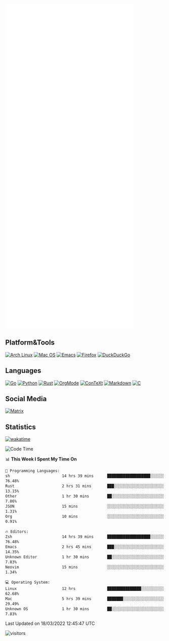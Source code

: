 ![Metrics](https://github.com/SteamedFish/SteamedFish/blob/master/github-metrics.svg)

## Platform&Tools

[![Arch Linux](https://img.shields.io/badge/ArchLinux-1793D1?logo=arch-linux&logoColor=fff&style=flat-square)](https://archlinux.org/)
[![Mac OS](https://img.shields.io/badge/MacOS-000000?style=flat-square&logo=macos&logoColor=F0F0F0)](https://www.apple.com/macos/)
[![Emacs](https://img.shields.io/badge/Emacs-%237F5AB6.svg?&style=flat-square&logo=gnu-emacs&logoColor=white)](https://www.gnu.org/software/emacs/)
[![Firefox](https://img.shields.io/badge/Firefox-FF7139?style=flat-square&logo=Firefox-Browser&logoColor=white)](https://firefox.com/)
[![DuckDuckGo](https://img.shields.io/badge/DuckDuckGo-DE5833?style=flat-square&logo=DuckDuckGo&logoColor=white)](https://duckduckgo.com/)

## Languages

[![Go](https://img.shields.io/badge/Golang-%2300ADD8.svg?style=flat-square&logo=go&logoColor=white)](https://golang.org/)
[![Python](https://img.shields.io/badge/Python-3670A0?style=flat-square&logo=python&logoColor=ffdd54)](https://www.python.org/)
[![Rust](https://img.shields.io/badge/Rust-%23000000.svg?style=flat-square&logo=rust&logoColor=white)](https://www.rust-lang.org/)
[![OrgMode](https://img.shields.io/badge/OrgMode-%23000000.svg?style=flat-square&logo=org&logoColor=white)](https://orgmode.org/)
[![ConTeXt](https://img.shields.io/badge/ConTeXt-%23008080.svg?style=flat-square&logo=latex&logoColor=white)](https://contextgarden.net/)
[![Markdown](https://img.shields.io/badge/MarkDown-%23000000.svg?style=flat-square&logo=markdown&logoColor=white)](https://daringfireball.net/projects/markdown/)
[![C](https://img.shields.io/badge/C-%2300599C.svg?style=flat-square&logo=c&logoColor=white)](https://www.iso.org/standard/74528.html)

## Social Media

[![Matrix](https://img.shields.io/badge/SteamedFish-2CA5E0?style=social&logo=matrix&logoColor=black)](https://matrix.to/#/@i:steamedfish.org)

## Statistics
[![wakatime](https://wakatime.com/badge/user/168280d6-fcf2-4b4f-ad3a-dc4612f35b38.svg)](https://wakatime.com/@168280d6-fcf2-4b4f-ad3a-dc4612f35b38)

<!--START_SECTION:waka-->
![Code Time](http://img.shields.io/badge/Code%20Time-1%2C668%20hrs%2031%20mins-blue)

📊 **This Week I Spent My Time On** 

```text
💬 Programming Languages: 
sh                       14 hrs 39 mins      ███████████████████░░░░░░   76.48% 
Rust                     2 hrs 31 mins       ███░░░░░░░░░░░░░░░░░░░░░░   13.15% 
Other                    1 hr 30 mins        ██░░░░░░░░░░░░░░░░░░░░░░░   7.86% 
JSON                     15 mins             ░░░░░░░░░░░░░░░░░░░░░░░░░   1.31% 
Org                      10 mins             ░░░░░░░░░░░░░░░░░░░░░░░░░   0.91%

🔥 Editors: 
Zsh                      14 hrs 39 mins      ███████████████████░░░░░░   76.48% 
Emacs                    2 hrs 45 mins       ███░░░░░░░░░░░░░░░░░░░░░░   14.35% 
Unknown Editor           1 hr 30 mins        ██░░░░░░░░░░░░░░░░░░░░░░░   7.83% 
Neovim                   15 mins             ░░░░░░░░░░░░░░░░░░░░░░░░░   1.34%

💻 Operating System: 
Linux                    12 hrs              ███████████████░░░░░░░░░░   62.68% 
Mac                      5 hrs 39 mins       ███████░░░░░░░░░░░░░░░░░░   29.49% 
Unknown OS               1 hr 30 mins        ██░░░░░░░░░░░░░░░░░░░░░░░   7.83%

```


 Last Updated on 18/03/2022 12:45:47 UTC
<!--END_SECTION:waka-->

![visitors](https://visitor-badge.laobi.icu/badge?page_id=SteamedFish.SteamedFish)
